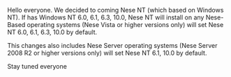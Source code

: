 Hello everyone. We decided to coming Nese NT (which based on Windows NT). If has Windows NT 6.0, 6.1, 6.3, 10.0, Nese NT will install on any Nese-Based operating systems (Nese Vista or higher versions only) will set Nese NT 6.0, 6.1, 6.3, 10.0 by default.

This changes also includes Nese Server operating systems (Nese Server 2008 R2 or higher versions only) will set Nese NT 6.1, 10.0 by default.

Stay tuned everyone
